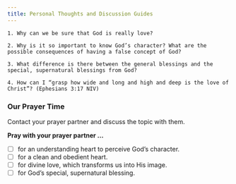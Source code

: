 ```yaml
---
title: Personal Thoughts and Discussion Guides
---
```


`1. Why can we be sure that God is really love?`

`2. Why is it so important to know God’s character? What are the possible consequences of having a false concept of God?`

`3. What difference is there between the general blessings and the special, supernatural blessings from God?`

`4. How can I “grasp how wide and long and high and deep is the love of Christ”? (Ephesians 3:17 NIV)`

### Our Prayer Time

Contact your prayer partner and discuss the topic with them.

**Pray with your prayer partner ...**

- [ ] for an understanding heart to perceive God’s character.
- [ ] for a clean and obedient heart.
- [ ] for divine love, which transforms us into His image.
- [ ] for God’s special, supernatural blessing.